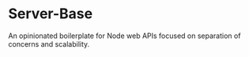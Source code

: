 # Server-Base
An opinionated boilerplate for Node web APIs focused on separation of concerns and scalability.
